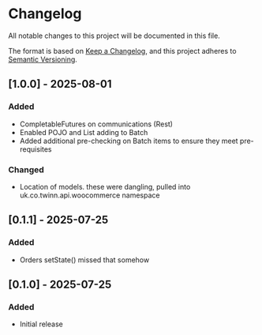 # Changelog

All notable changes to this project will be documented in this file.

The format is based on [Keep a Changelog](https://keepachangelog.com/en/1.0.0/),
and this project adheres to [Semantic Versioning](https://semver.org/spec/v2.0.0.html).

## [1.0.0] - 2025-08-01

### Added
- CompletableFutures on communications (Rest)
- Enabled POJO and List<POJO> adding to Batch
- Added additional pre-checking on Batch items to ensure they meet pre-requisites

### Changed
- Location of models. these were dangling, pulled into uk.co.twinn.api.woocommerce namespace


## [0.1.1] - 2025-07-25

### Added 
- Orders setState() missed that somehow

## [0.1.0] - 2025-07-25

### Added
- Initial release
